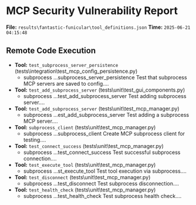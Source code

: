 # MCP Security Vulnerability Report
**File:** `results\fantastic-funicular\tool_definitions.json`
**Time:** `2025-06-21 04:15:48`


## Remote Code Execution
- **Tool:** `test_subprocess_server_persistence` (tests\integration\test_mcp_config_persistence.py)
    - subprocess
        ...subprocess_server_persistence Test that subprocess MCP servers are saved to config....
- **Tool:** `test_add_subprocess_server` (tests\unit\test_gui_components.py)
    - subprocess
        ...test_add_subprocess_server Test adding subprocess server....
- **Tool:** `test_add_subprocess_server` (tests\unit\test_mcp_manager.py)
    - subprocess
        ...est_add_subprocess_server Test adding a subprocess MCP server....
- **Tool:** `subprocess_client` (tests\unit\test_mcp_manager.py)
    - subprocess
        ...subprocess_client Create MCP subprocess client for testing....
- **Tool:** `test_connect_success` (tests\unit\test_mcp_manager.py)
    - subprocess
        ...test_connect_success Test successful subprocess connection....
- **Tool:** `test_execute_tool` (tests\unit\test_mcp_manager.py)
    - subprocess
        ...st_execute_tool Test tool execution via subprocess....
- **Tool:** `test_disconnect` (tests\unit\test_mcp_manager.py)
    - subprocess
        ...test_disconnect Test subprocess disconnection....
- **Tool:** `test_health_check` (tests\unit\test_mcp_manager.py)
    - subprocess
        ...test_health_check Test subprocess health check....